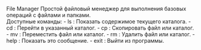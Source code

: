 File Manager
Простой файловый менеджер для выполнения базовых операций с файлами и папками.   
Доступные команды:
    - ls                : Показать содержимое текущего каталога.
    - cd <path>        : Перейти в указанный каталог.
    - cp <src> <dst>   : Скопировать файл или каталог.
    - mv <src> <dst>   : Переместить файл или каталог.
    - rm <path>        : Удалить файл или каталог.
    - help             : Показать это сообщение.
    - exit             : Выйти из программы.